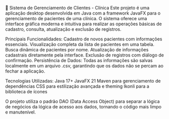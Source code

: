 🏥 Sistema de Gerenciamento de Clientes - Clínica
Este projeto é uma aplicação desktop desenvolvida em Java com a framework JavaFX para o gerenciamento de pacientes de uma clínica. O sistema oferece uma interface gráfica moderna e intuitiva para realizar as operações básicas de cadastro, consulta, atualização e exclusão de registros.

Principais Funcionalidades:
Cadastro de novos pacientes com informações essenciais.
Visualização completa da lista de pacientes em uma tabela.
Busca dinâmica de pacientes por nome.
Atualização de informações cadastrais diretamente pela interface.
Exclusão de registros com diálogo de confirmação.
Persistência de Dados: Todas as informações são salvas localmente em um arquivo .csv, garantindo que os dados não se percam ao fechar a aplicação.

Tecnologias Utilizadas:
Java 17+
JavaFX 21
Maven para gerenciamento de dependências
CSS para estilização avançada e theming
Ikonli para a biblioteca de ícones

O projeto utiliza o padrão DAO (Data Access Object) para separar a lógica de negócios da lógica de acesso aos dados, tornando o código mais limpo e manutenível.
